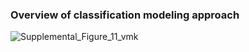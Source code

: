 ### Overview of classification modeling approach

![Supplemental_Figure_11_vmk](https://github.com/user-attachments/assets/193f1ab4-8d10-4cb4-9d9b-4204154ff3f4)
